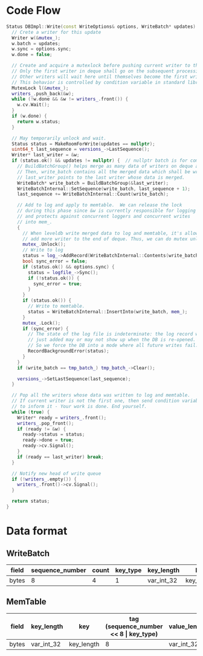 # Code Flow

```cpp
Status DBImpl::Write(const WriteOptions& options, WriteBatch* updates) {
  // Crete a writer for this update
  Writer w(&mutex_);
  w.batch = updates;
  w.sync = options.sync;
  w.done = false;

  // Create and acquire a mutexlock before pushing current writer to the back of the deque writers_.
  // Only the first writer in deque shall go on the subsequent processing.
  // Other writers will wait here until themselves become the first writer.
  // This behavior is controlled by condition variable in standard library.
  MutexLock l(&mutex_);
  writers_.push_back(&w);
  while (!w.done && &w != writers_.front()) {
    w.cv.Wait();
  }
  if (w.done) {
    return w.status;
  }

  // May temporarily unlock and wait.
  Status status = MakeRoomForWrite(updates == nullptr);
  uint64_t last_sequence = versions_->LastSequence();
  Writer* last_writer = &w;
  if (status.ok() && updates != nullptr) {  // nullptr batch is for compactions
    // BuildBatchGroup() helps merge as many data of writers on deque as possible from front() to end().
    // Then, write_batch contains all the merged data which shall be written to log and memtable.
    // last_writer points to the last writer whose data is merged.
    WriteBatch* write_batch = BuildBatchGroup(&last_writer);
    WriteBatchInternal::SetSequence(write_batch, last_sequence + 1);
    last_sequence += WriteBatchInternal::Count(write_batch);

    // Add to log and apply to memtable.  We can release the lock
    // during this phase since &w is currently responsible for logging
    // and protects against concurrent loggers and concurrent writes
    // into mem_.
    {
      // When leveldb write merged data to log and memtable, it's allowed to
      // add more writer to the end of deque. Thus, we can do mutex unlock here.
      mutex_.Unlock();
      // Write to log
      status = log_->AddRecord(WriteBatchInternal::Contents(write_batch));
      bool sync_error = false;
      if (status.ok() && options.sync) {
        status = logfile_->Sync();
        if (!status.ok()) {
          sync_error = true;
        }
      }
      if (status.ok()) {
        // Write to memtable.
        status = WriteBatchInternal::InsertInto(write_batch, mem_);
      }
      mutex_.Lock();
      if (sync_error) {
        // The state of the log file is indeterminate: the log record we
        // just added may or may not show up when the DB is re-opened.
        // So we force the DB into a mode where all future writes fail.
        RecordBackgroundError(status);
      }
    }
    if (write_batch == tmp_batch_) tmp_batch_->Clear();

    versions_->SetLastSequence(last_sequence);
  }

  // Pop all the writers whose data was written to log and memtable.
  // If current writer is not the first one, then send condition variable signal
  // to inform it - Your work is done. End yourself.
  while (true) {
    Writer* ready = writers_.front();
    writers_.pop_front();
    if (ready != &w) {
      ready->status = status;
      ready->done = true;
      ready->cv.Signal();
    }
    if (ready == last_writer) break;
  }

  // Notify new head of write queue
  if (!writers_.empty()) {
    writers_.front()->cv.Signal();
  }

  return status;
}
```


# Data format

## WriteBatch


|field|sequence_number | count | key_type |   key_length  |      key      |  value_length   |       value      |
|-----|----------------|-------|----------|---------------|---------------|-----------------|------------------|
|bytes|         8      |    4  |     1    |  var_int_32   |  key_length   |   var_int_32    |   value_length   |


## MemTable

| field | key_length |     key     |   tag (sequence_number << 8 \| key_type)   |   value_length   |     value   |
|-------|------------|-------------|--------------------------------------------|------------------|-------------|
| bytes | var_int_32 | key_length  |                      8                     |     var_int_32   | value_length|
